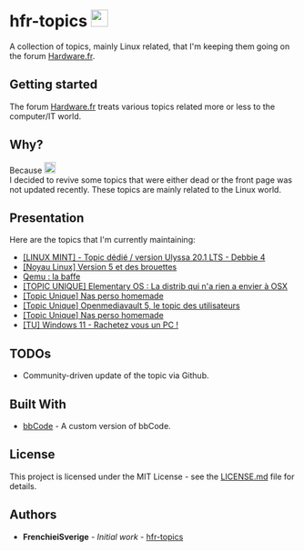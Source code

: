 # hfr-topics <img src="http://resize.over-blog.com/500x500.png?http://www.hardware.fr/images_skin_2010/facebook/logo.png" width=30>

A collection of topics, mainly Linux related, that I'm keeping them going on the forum [Hardware.fr](https://forum.hardware.fr/). 

## Getting started

The forum [Hardware.fr](https://forum.hardware.fr/) treats various topics related more or less to the computer/IT world.

## Why?

Because <img src="https://forum-images.hardware.fr/icones/redface.gif" width=20> <br>
I decided to revive some topics that were either dead or the front page was not updated recently. These topics are mainly related to the Linux world.

## Presentation

Here are the topics that I'm currently maintaining:
* [[LINUX MINT] - Topic dédié / version Ulyssa 20.1 LTS - Debbie 4](https://forum.hardware.fr/forum2.php?config=hfr.inc&cat=11&subcat=204&post=67863&page=1&p=1&sondage=0&owntopic=1&trash=0&trash_post=0&print=0&numreponse=0&quote_only=0&new=0&nojs=0)
* [[Noyau Linux] Version 5 et des brouettes](https://forum.hardware.fr/forum2.php?config=hfr.inc&cat=11&subcat=205&post=24424&page=1&p=1&sondage=0&owntopic=1&trash=0&trash_post=0&print=0&numreponse=0&quote_only=0&new=0&nojs=0)
* [Qemu : la baffe](https://forum.hardware.fr/forum2.php?config=hfr.inc&cat=11&subcat=208&post=38501&page=1&p=1&sondage=0&owntopic=1&trash=0&trash_post=0&print=0&numreponse=0&quote_only=0&new=0&nojs=0)
* [[TOPIC UNIQUE] Elementary OS : La distrib qui n'a rien a envier à OSX](https://forum.hardware.fr/forum2.php?config=hfr.inc&cat=11&subcat=204&post=74522&page=1&p=1&sondage=0&owntopic=1&trash=0&trash_post=0&print=0&numreponse=0&quote_only=0&new=0&nojs=0)
* [[Topic Unique] Nas perso homemade](https://forum.hardware.fr/forum1.php?config=hfr.inc&cat=1&page=1&subcat=0&sondage=0&owntopic=1&trash=0&trash_post=0&moderation=0&new=0&nojs=0&subcatgroup=0)
* [[Topic Unique] Openmediavault 5, le topic des utilisateurs](https://forum.hardware.fr/forum2.php?config=hfr.inc&cat=11&subcat=204&post=72970&page=1&p=1&sondage=0&owntopic=1&trash=0&trash_post=0&print=0&numreponse=0&quote_only=0&new=0&nojs=0)
* [[Topic Unique] Nas perso homemade](https://forum.hardware.fr/forum1.php?config=hfr.inc&cat=1&page=1&subcat=0&sondage=0&owntopic=1&trash=0&trash_post=0&moderation=0&new=0&nojs=0&subcatgroup=0)
* [[TU] Windows 11 - Rachetez vous un PC !](https://forum.hardware.fr/forum1.php?config=hfr.inc&cat=1&page=1&subcat=0&sondage=0&owntopic=1&trash=0&trash_post=0&moderation=0&new=0&nojs=0&subcatgroup=0)

## TODOs

* Community-driven update of the topic via Github.

## Built With

* [bbCode](https://www.phpbb.com/community/help/bbcode) - A custom version of bbCode.

## License

This project is licensed under the MIT License - see the [LICENSE.md](LICENSE.md) file for details.

## Authors

* **FrenchieiSverige** - *Initial work* - [hfr-topics](https://github.com/frenchieisverige)

